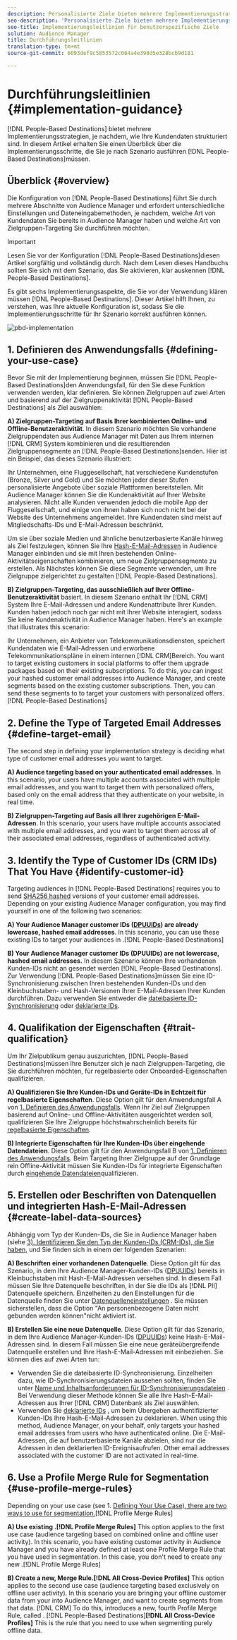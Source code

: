 ```yaml
---
description: Personalisierte Ziele bieten mehrere Implementierungsstrategien, je nachdem, wie Ihre Kundendaten strukturiert sind. In diesem Artikel erhalten Sie einen Überblick über die Implementierungsschritte, die Sie je nach Szenario für benutzerbasierte Ziele ausführen müssen.
seo-description: 'Personalisierte Ziele bieten mehrere Implementierungsstrategien, je nachdem, wie Ihre Kundendaten strukturiert sind. In diesem Artikel erhalten Sie einen Überblick über die Implementierungsschritte, die Sie je nach Szenario für benutzerbasierte Ziele ausführen müssen.  '
seo-title: Implementierungsleitlinien für benutzerspezifische Ziele
solution: Audience Manager
title: Durchführungsleitlinien
translation-type: tm+mt
source-git-commit: 6093def9c5853572c064a4e398d5e328bcb9d181

---
```



# Durchführungsleitlinien {#implementation-guidance}

[!DNL People-Based Destinations] bietet mehrere Implementierungsstrategien, je nachdem, wie Ihre Kundendaten strukturiert sind. In diesem Artikel erhalten Sie einen Überblick über die Implementierungsschritte, die Sie je nach Szenario ausführen [!DNL People-Based Destinations]müssen.

## Überblick {#overview}

Die Konfiguration von [!DNL People-Based Destinations] führt Sie durch mehrere Abschnitte von Audience Manager und erfordert unterschiedliche Einstellungen und Dateneingabemethoden, je nachdem, welche Art von Kundendaten Sie bereits in Audience Manager haben und welche Art von Zielgruppen-Targeting Sie durchführen möchten.

>[!IMPORTANT]
> Lesen Sie vor der Konfiguration [!DNL People-Based Destinations]diesen Artikel sorgfältig und vollständig durch. Nach dem Lesen dieses Handbuchs sollten Sie sich mit dem Szenario, das Sie aktivieren, klar auskennen [!DNL People-Based Destinations].

Es gibt sechs Implementierungsaspekte, die Sie vor der Verwendung klären müssen [!DNL People-Based Destinations]. Dieser Artikel hilft Ihnen, zu verstehen, was Ihre aktuelle Konfiguration ist, sodass Sie die Implementierungsschritte für Ihr Szenario korrekt ausführen können.

![pbd-implementation](assets/pbd-implementation.png)

## 1. Definieren des Anwendungsfalls {#defining-your-use-case}

Bevor Sie mit der Implementierung beginnen, müssen Sie [!DNL People-Based Destinations]den Anwendungsfall, für den Sie diese Funktion verwenden werden, klar definieren. Sie können Zielgruppen auf zwei Arten und basierend auf der Zielgruppenaktivität [!DNL People-Based Destinations] als Ziel auswählen:

**A) Zielgruppen-Targeting auf Basis Ihrer kombinierten Online- und Offline-Benutzeraktivität**. In diesem Szenario möchten Sie vorhandene Zielgruppendaten aus Audience Manager mit Daten aus Ihrem internen [!DNL CRM] System kombinieren und die resultierenden Zielgruppensegmente an [!DNL People-Based Destinations]senden. Hier ist ein Beispiel, das dieses Szenario illustriert:

Ihr Unternehmen, eine Fluggesellschaft, hat verschiedene Kundenstufen (Bronze, Silver und Gold) und Sie möchten jeder dieser Stufen personalisierte Angebote über soziale Plattformen bereitstellen. Mit Audience Manager können Sie die Kundenaktivität auf Ihrer Website analysieren. Nicht alle Kunden verwenden jedoch die mobile App der Fluggesellschaft, und einige von ihnen haben sich noch nicht bei der Website des Unternehmens angemeldet. Ihre Kundendaten sind meist auf Mitgliedschafts-IDs und E-Mail-Adressen beschränkt.

Um sie über soziale Medien und ähnliche benutzerbasierte Kanäle hinweg als Ziel festzulegen, können Sie Ihre [Hash-E-Mail-Adressen](people-based-destinations-prerequisites.md) in Audience Manager einbinden und sie mit Ihren bestehenden Online-Aktivitätseigenschaften kombinieren, um neue Zielgruppensegmente zu erstellen. Als Nächstes können Sie diese Segmente verwenden, um Ihre Zielgruppe zielgerichtet zu gestalten [!DNL People-Based Destinations].

**B) Zielgruppen-Targeting, das ausschließlich auf Ihrer Offline-Benutzeraktivität** basiert. In diesem Szenario enthält Ihr [!DNL CRM] System Ihre E-Mail-Adressen und andere Kundenattribute Ihrer Kunden. Kunden haben jedoch noch gar nicht mit Ihrer Website interagiert, sodass Sie keine Kundenaktivität in Audience Manager haben. Here's an example that illustrates this scenario:

Ihr Unternehmen, ein Anbieter von Telekommunikationsdiensten, speichert Kundendaten wie E-Mail-Adressen und erworbene Telekommunikationspläne in einem internen [!DNL CRM]Bereich. You want to target existing customers in social platforms to offer them upgrade packages based on their existing subscriptions. To do this, you can ingest your hashed customer email addresses into Audience Manager, and create segments based on the existing customer subscriptions. Then, you can send these segments to  to target your customers with personalized offers.[!DNL People-Based Destinations]

## 2. Define the Type of Targeted Email Addresses {#define-target-email}

The second step in defining your implementation strategy is deciding what type of customer email addresses you want to target.

**A) Audience targeting based on your authenticated email addresses**. In this scenario, your users have multiple accounts associated with multiple email addresses, and you want to target them with personalized offers, based only on the email address that they authenticate on your website, in real time.

**B) Zielgruppen-Targeting auf Basis all Ihrer zugehörigen E-Mail-Adressen**. In this scenario, your users have multiple accounts associated with multiple email addresses, and you want to target them across all of their associated email addresses, regardless of authenticated activity.

## 3. Identify the Type of Customer IDs (CRM IDs) That You Have {#identify-customer-id}

Targeting audiences in [!DNL People-Based Destinations] requires you to send [SHA256 hashed](people-based-destinations-prerequisites.md) versions of your customer email addresses. Depending on your existing Audience Manager configuration, you may find yourself in one of the following two scenarios:

**A) Your Audience Manager customer IDs ([DPUUIDs](../../reference/ids-in-aam.md)) are already lowercase, hashed email addresses**. In this scenario, you can use these existing IDs to target your audiences in .[!DNL People-Based Destinations]

**B) Your Audience Manager customer IDs (DPUUIDs) are not lowercase, hashed email addresses.[](../../reference/ids-in-aam.md)** In diesem Szenario können Ihre vorhandenen Kunden-IDs nicht an gesendet werden [!DNL People-Based Destinations]. Zur Verwendung [!DNL People-Based Destinations]müssen Sie eine ID-Synchronisierung zwischen Ihren bestehenden Kunden-IDs und den Kleinbuchstaben- und Hash-Versionen Ihrer E-Mail-Adressen Ihrer Kunden durchführen. Dazu verwenden Sie entweder die [dateibasierte ID-Synchronisierung](../../integration/sending-audience-data/batch-data-transfer-explained/id-sync-file-based.md) oder [deklarierte IDs](../declared-ids.md).

## 4. Qualifikation der Eigenschaften {#trait-qualification}

Um Ihr Zielpublikum genau auszurichten, [!DNL People-Based Destinations]müssen Ihre Benutzer sich je nach Zielgruppen-Targeting, die Sie durchführen möchten, für regelbasierte oder Onboarded-Eigenschaften qualifizieren.

**A) Qualifizieren Sie Ihre Kunden-IDs und Geräte-IDs in Echtzeit für regelbasierte Eigenschaften**. Diese Option gilt für den Anwendungsfall A von [1. Definieren des Anwendungsfalls](people-based-destinations-workflow.md#defining-your-use-case). Wenn Ihr Ziel auf Zielgruppen basierend auf Online- und Offline-Aktivitäten ausgerichtet werden soll, qualifizieren Sie Ihre Zielgruppe höchstwahrscheinlich bereits für [regelbasierte Eigenschaften](../traits/trait-qualification-reference.md).

**B) Integrierte Eigenschaften für Ihre Kunden-IDs über eingehende Datendateien**. Diese Option gilt für den Anwendungsfall B von [1. Definieren des Anwendungsfalls](people-based-destinations-workflow.md#defining-your-use-case). Beim Targeting Ihrer Zielgruppe auf der Grundlage rein Offline-Aktivität müssen Sie Kunden-IDs für integrierte Eigenschaften durch [eingehende Datendateien](../../integration/sending-audience-data/batch-data-transfer-explained/inbound-file-contents.md)qualifizieren.

## 5. Erstellen oder Beschriften von Datenquellen und integrierten Hash-E-Mail-Adressen {#create-label-data-sources}

Abhängig vom Typ der Kunden-IDs, die Sie in Audience Manager haben (siehe [3). Identifizieren Sie den Typ der Kunden-IDs (CRM-IDs), die Sie haben](people-based-destinations-workflow.md#identify-customer-id), und Sie finden sich in einem der folgenden Szenarien:

**A) Beschriften einer vorhandenen Datenquelle**. Diese Option gilt für das Szenario, in dem Ihre Audience Manager-Kunden-IDs ([DPUUIDs](../../reference/ids-in-aam.md)) bereits in Kleinbuchstaben mit Hash-E-Mail-Adressen versehen sind. In diesem Fall müssen Sie Ihre Datenquelle beschriften, in der Sie die IDs als [!DNL PII] Datenquelle speichern. Einzelheiten zu den Einstellungen für die Datenquelle finden Sie unter [Datenquelleneinstellungen](../datasources-list-and-settings.md) . Sie müssen sicherstellen, dass die Option "An personenbezogene Daten nicht gebunden werden können"nicht aktiviert ist.

**B) Erstellen Sie eine neue Datenquelle**. Diese Option gilt für das Szenario, in dem Ihre Audience Manager-Kunden-IDs ([DPUUIDs](../../reference/ids-in-aam.md)) keine Hash-E-Mail-Adressen sind. In diesem Fall müssen Sie eine neue geräteübergreifende Datenquelle erstellen und Ihre Hash-E-Mail-Adressen mit einbeziehen. Sie können dies auf zwei Arten tun:

* Verwenden Sie die dateibasierte ID-Synchronisierung. Einzelheiten dazu, wie ID-Synchronisierungsdateien aussehen sollten, finden Sie unter [Name und Inhaltsanforderungen für ID-Synchronisierungsdateien](../../integration/sending-audience-data/batch-data-transfer-explained/id-sync-file-based.md) . Bei Verwendung dieser Methode können Sie alle Ihre Hash-E-Mail-Adressen aus Ihrer [!DNL CRM] Datenbank als Ziel auswählen.
* Verwenden Sie [deklarierte IDs](../declared-ids.md) , um beim Übergeben authentifizierter Kunden-IDs Ihre Hash-E-Mail-Adressen zu deklarieren. When using this method, Audience Manager, on your behalf, only targets your hashed email addresses from users who have authenticated online. Die E-Mail-Adressen, die auf benutzerbasierte Kanäle abzielen, sind nur die Adressen in den deklarierten ID-Ereignisaufrufen. Other email addresses associated with the customer ID are not activated in real-time.

## 6. Use a Profile Merge Rule for Segmentation {#use-profile-merge-rules}

Depending on your use case (see 1. [ Defining Your Use Case), there are two ways to use  for segmentation.](people-based-destinations-workflow.md#defining-your-use-case)[!DNL Profile Merge Rules]

**A) Use existing .[!DNL Profile Merge Rules]** This option applies to the first use case (audience targeting based on combined online and offline user activity). In this scenario, you have existing customer activity in Audience Manager and you have already defined at least one Profile Merge Rule that you have used in segmentation. In this case, you don't need to create any new .[!DNL Profile Merge Rules]

**B) Create a new,  Merge Rule.[!DNL All Cross-Device Profiles]** This option applies to the second use case (audience targeting based exclusively on offline user activity). In this scenario you are bringing your offline customer data from your  into Audience Manager, and want to create segments from that data. [!DNL CRM] To do this,  introduces a new, fourth Profile Merge Rule, called . [!DNL People-Based Destinations]**[!DNL All Cross-Device Profiles]** This is the rule that you need to use when segmenting purely offline data.
